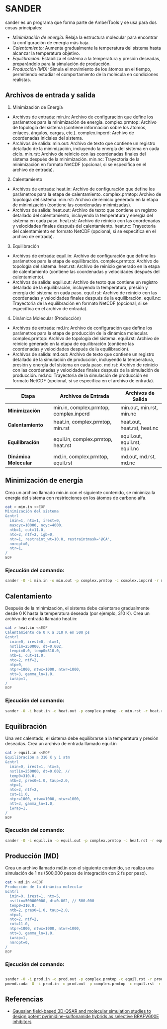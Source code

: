 # SANDER
sander es un programa que forma parte de AmberTools y se usa para dos cosas principales:

- *Minimización de energía:* Relaja la estructura molecular para encontrar la configuración de energía más baja.
- *Calentamiento:* Aumenta gradualmente la temperatura del sistema hasta alcanzar la temperatura objetivo.
- *Equilibración:* Estabiliza el sistema a la temperatura y presión deseadas, preparándolo para la simulación de producción.
- *Producción (MD):* Simula el movimiento de los átomos en el tiempo, permitiendo estudiar el comportamiento de la molécula en condiciones realistas.


## Archivos de entrada y salida
1. Minimización de Energía
  - Archivos de entrada:
    min.in: Archivo de configuración que define los parámetros para la minimización de energía.
    complex.prmtop: Archivo de topología del sistema (contiene información sobre los átomos, enlaces, ángulos, cargas, etc.).
    complex.inpcrd: Archivo de coordenadas iniciales del sistema.
  - Archivos de salida:
    min.out: Archivo de texto que contiene un registro detallado de la minimización, incluyendo la energía del sistema en cada ciclo.
    min.rst: Archivo de reinicio con las coordenadas finales del sistema después de la minimización.
    min.nc: Trayectoria de la minimización en formato NetCDF (opcional, si se especifica en el archivo de entrada).

2. Calentamiento
  - Archivos de entrada:
    heat.in: Archivo de configuración que define los parámetros para la etapa de calentamiento.
    complex.prmtop: Archivo de topología del sistema.
    min.rst: Archivo de reinicio generado en la etapa de minimización (contiene las coordenadas minimizadas).
  - Archivos de salida:
    heat.out: Archivo de texto que contiene un registro detallado del calentamiento, incluyendo la temperatura y energía del sistema en cada paso.
    heat.rst: Archivo de reinicio con las coordenadas y velocidades finales después del calentamiento.
    heat.nc: Trayectoria del calentamiento en formato NetCDF (opcional, si se especifica en el archivo de entrada).

3. Equilibración
  - Archivos de entrada:
    equil.in: Archivo de configuración que define los parámetros para la etapa de equilibración.
    complex.prmtop: Archivo de topología del sistema.
    heat.rst: Archivo de reinicio generado en la etapa de calentamiento (contiene las coordenadas y velocidades después del calentamiento).
  - Archivos de salida:
    equil.out: Archivo de texto que contiene un registro detallado de la equilibración, incluyendo la temperatura, presión y energía del sistema en cada paso.
    equil.rst: Archivo de reinicio con las coordenadas y velocidades finales después de la equilibración.
    equil.nc: Trayectoria de la equilibración en formato NetCDF (opcional, si se especifica en el archivo de entrada).

4. Dinámica Molecular (Producción)
  - Archivos de entrada:
    md.in: Archivo de configuración que define los parámetros para la etapa de producción de la dinámica molecular.
    complex.prmtop: Archivo de topología del sistema.
    equil.rst: Archivo de reinicio generado en la etapa de equilibración (contiene las coordenadas y velocidades después de la equilibración).
  - Archivos de salida:
    md.out: Archivo de texto que contiene un registro detallado de la simulación de producción, incluyendo la temperatura, presión y energía del sistema en cada paso.
    md.rst: Archivo de reinicio con las coordenadas y velocidades finales después de la simulación de producción.
    md.nc: Trayectoria de la simulación de producción en formato NetCDF (opcional, si se especifica en el archivo de entrada).

| Etapa               | Archivos de Entrada                        | Archivos de Salida                |
|---------------------|--------------------------------------------|-----------------------------------|
| **Minimización**     | min.in, complex.prmtop, complex.inpcrd     | min.out, min.rst, min.nc          |
| **Calentamiento**    | heat.in, complex.prmtop, min.rst          | heat.out, heat.rst, heat.nc       |
| **Equilibración**    | equil.in, complex.prmtop, heat.rst        | equil.out, equil.rst, equil.nc    |
| **Dinámica Molecular** | md.in, complex.prmtop, equil.rst        | md.out, md.rst, md.nc             |



##  Minimización de energía
Crea un archivo llamado min.in con el siguiente contenido, se minimiza la energía del sistema con restricciones en los átomos de carbono alfa.
```bash
cat > min.in <<EOF
Minimización del sistema
&cntrl
  imin=1, ntx=1, irest=0,
  maxcyc=10000, ncyc=4000,
  ntb=1, cut=11.0,
  ntc=2, ntf=2, igb=0,
  ntr=1, restraint_wt=10.0, restraintmask='@CA',
  nmropt=0,
  ntr=1,
/
EOF
```
### Ejecución del comando:
```bash
sander -O -i min.in -o min.out -p complex.prmtop -c complex.inpcrd -r min.rst -ref complex.inpcrd
```
##  Calentamiento
Después de la minimización, el sistema debe calentarse gradualmente desde 0 K hasta la temperatura deseada (por ejemplo, 310 K). Crea un archivo de entrada llamado heat.in:
```bash
cat > heat.in <<EOF
Calentamiento de 0 K a 310 K en 500 ps
&cntrl
  imin=0, irest=0, ntx=1,
  nstlim=250000, dt=0.002,
  tempi=0.0, temp0=310.0,
  ntb=1, cut=11.0,
  ntc=2, ntf=2,
  ntp=0,
  ntpr=1000, ntwx=1000, ntwr=1000,
  ntt=3, gamma_ln=1.0,
  iwrap=1,
/
EOF
```
### Ejecución del comando:
```bash
sander -O -i heat.in -o heat.out -p complex.prmtop -c min.rst -r heat.rst -x heat.nc -ref min.rst
```

##  Equilibración
Una vez calentado, el sistema debe equilibrarse a la temperatura y presión deseadas. Crea un archivo de entrada llamado equil.in
```bash
cat > equil.in <<EOF
Equilibración a 310 K y 1 atm
&cntrl
  imin=0, irest=1, ntx=5,
  nstlim=250000, dt=0.002, // 
  temp0=310.0,
  ntb=2, pres0=1.0, taup=2.0,
  ntp=1,
  ntc=2, ntf=2,
  cut=11.0,
  ntpr=1000, ntwx=1000, ntwr=1000,
  ntt=3, gamma_ln=1.0,
  iwrap=1,
/
EOF
```
### Ejecución del comando:
```bash
sander -O -i equil.in -o equil.out -p complex.prmtop -c heat.rst -r equil.rst -x equil.nc -ref heat.rst
```

##  Producción (MD)
Crea un archivo llamado md.in con el siguiente contenido, se realiza una simulación de 1 ns (500,000 pasos de integración con 2 fs por paso).
```bash
cat > md.in <<EOF
Producción de la dinámica molecular
&cntrl
  imin=0, irest=1, ntx=5,
  nstlim=500000000, dt=0.002, // 500.000
  temp0=310.0,
  ntb=2, pres0=1.0, taup=2.0,
  ntp=1,
  ntc=2, ntf=2,
  cut=11.0,
  ntpr=1000, ntwx=1000, ntwr=1000,
  ntt=3, gamma_ln=1.0,
  iwrap=1,
  nmropt=0,
/
EOF
```
### Ejecución del comando:
```bash

sander -O -i prod.in -o prod.out -p complex.prmtop -c equil.rst -r prod.rst -x prod.nc
pmemd.cuda -O -i prod.in -o prod.out -p complex.prmtop -c equil.rst -r prod.rst -x prod.nc
```
## Referencias
- [Gaussian field-based 3D-QSAR and molecular simulation studies to design potent pyrimidine–sulfonamide hybrids as selective BRAFV600E inhibitors](https://pubs.rsc.org/en/content/articlepdf/2022/ra/d2ra05751d)

